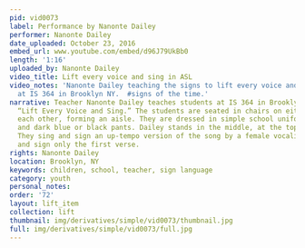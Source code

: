 ```yaml
---
pid: vid0073
label: Performance by Nanonte Dailey
performer: Nanonte Dailey
date_uploaded: October 23, 2016
embed_url: www.youtube.com/embed/d96J79UkBb0
length: '1:16'
uploaded_by: Nanonte Dailey
video_title: Lift every voice and sing in ASL
video_notes: 'Nanonte Dailey teaching the signs to lift every voice and sing in ASL
  at IS 364 in Brooklyn NY.  #signs of the time.'
narrative: Teacher Nanonte Dailey teaches students at IS 364 in Brooklyn how to sign
  “Lift Every Voice and Sing.” The students are seated in chairs on either side of
  each other, forming an aisle. They are dressed in simple school uniforms--black  shirts
  and dark blue or black pants. Dailey stands in the middle, at the top of the aisle.
  They sing and sign an up-tempo version of the song by a female vocalist. They sing
  and sign only the first verse.
rights: Nanonte Dailey
location: Brooklyn, NY
keywords: children, school, teacher, sign language
category: youth
personal_notes: 
order: '72'
layout: lift_item
collection: lift
thumbnail: img/derivatives/simple/vid0073/thumbnail.jpg
full: img/derivatives/simple/vid0073/full.jpg
---
```

